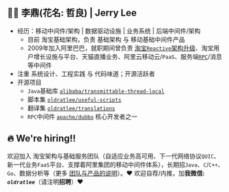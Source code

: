 ## 👨‍🚒 李鼎(花名: 哲良) | Jerry Lee

- 经历：移动中间件/架构 | 数据驱动设施 | 业务系统 | 后端中间件/架构
    - 目前 淘宝基础架构，负责 基础架构 与 移动基础中间件产品
    - 2009年加入阿里巴巴，就职期间曾负责 [淘宝`Reactive`架构升级](https://github.com/oldratlee/reactive-practice-at-taobao)、淘宝用户增长设施与平台、天猫直播业务、阿里云移动云/`PaaS`、服务端[`RPC`](https://github.com/apache/dubbo)/消息等中间件
- 注重 系统设计、工程实践 与 代码味道；开源活跃者
- 开源项目
    - `Java`基础库 [`alibaba/transmittable-thread-local`](https://github.com/alibaba/transmittable-thread-local)
    - 脚本集 [`oldratlee/useful-scripts`](https://github.com/oldratlee/useful-scripts)
    - 翻译集 [`oldratlee/translations`](https://github.com/oldratlee/translations)
    - `RPC`中间件 [`apache/dubbo`](https://github.com/apache/dubbo) 核心开发者之一

## 🔥 We're hiring‼️

欢迎加入 淘宝架构与基础服务团队（自适应业务高可用、下一代网络协议`QUIC`、新一代业务`FaaS`平台、支撑着阿里集团的移动中间件体系），长期招`Java`、`C`/`C++`、`Go`、数据分析等（更多 [团队与产品的说明](https://github.com/oldratlee/oldratlee/blob/master/we-are-hiring.md)）。♥️ 欢迎自荐/内推，加**我微信: _`oldratlee`_**（请注明**招聘**）♥️
